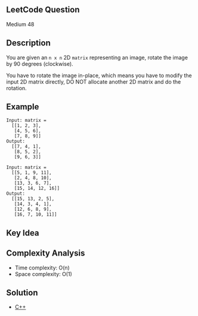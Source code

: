 ## LeetCode Question
Medium 48

## Description
You are given an `n x n` 2D `matrix` representing an image, rotate the image by 90 degrees (clockwise).

You have to rotate the image in-place, which means you have to modify the input 2D matrix directly, DO NOT allocate another 2D matrix and do the rotation.

## Example
```
Input: matrix =
  [[1, 2, 3],
   [4, 5, 6],
   [7, 8, 9]]
Output:
  [[7, 4, 1],
   [8, 5, 2],
   [9, 6, 3]]

Input: matrix =
  [[5, 1, 9, 11],
   [2, 4, 8, 10],
   [13, 3, 6, 7],
   [15, 14, 12, 16]]
Output:
  [[15, 13, 2, 5],
   [14, 3, 4, 1],
   [12, 6, 8, 9],
   [16, 7, 10, 11]]
```

## Key Idea


## Complexity Analysis
- Time complexity: O(n)
- Space complexity: O(1)

## Solution
- [C++](solution.cpp)